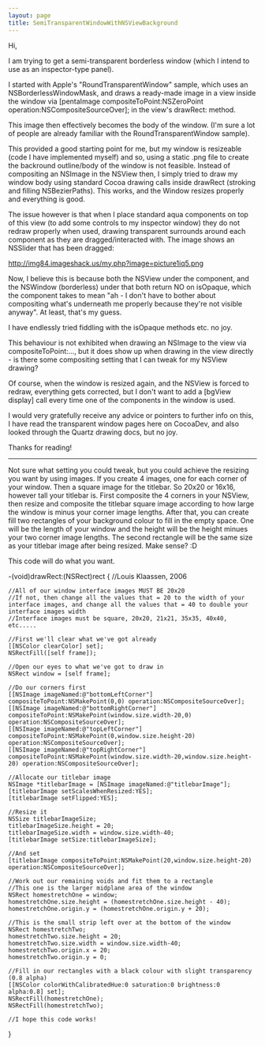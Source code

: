 ```yaml
---
layout: page
title: SemiTransparentWindowWithNSViewBackground
---
```




Hi,

I am trying to get a semi-transparent borderless window (which I intend to use as an inspector-type panel).

I started with Apple's "RoundTransparentWindow" sample, which uses an NSBorderlessWindowMask, and draws a ready-made image in a view inside the window via [pentaImage compositeToPoint:NSZeroPoint operation:NSCompositeSourceOver]; in the view's drawRect: method.

This image then effectively becomes the body of the window. (I'm sure a lot of people are already familiar with the RoundTransparentWindow sample).

This provided a good starting point for me, but my window is resizeable (code I have implemented myself) and so, using a static .png file to create the backround outline/body of the window is not feasible. Instead of compositing an NSImage in the NSView then, I simply tried to draw my window body using standard Cocoa drawing calls inside drawRect (stroking and filling NSBezierPaths). This works, and the Window resizes properly and everything is good.

The issue however is that when I place standard aqua components on top of this view (to add some controls to my inspector window) they do not redraw properly when used, drawing transparent surrounds around each component as they are dragged/interacted with. The image shows an NSSlider that has been dragged:

http://img84.imageshack.us/my.php?image=picture1iq5.png

Now, I believe this is because both the NSView under the component, and the NSWindow (borderless) under that both return NO on isOpaque, which the component takes to mean "ah - I don't have to bother about compositing what's underneath me properly because they're not visible anyway". At least, that's my guess.

I have endlessly tried fiddling with the isOpaque methods etc. no joy.

This behaviour is not exhibited when drawing an NSImage to the view via compositeToPoint:..., but it does show up when drawing in the view directly - is there some compositing setting that I can tweak for my NSView drawing?

Of course, when the window is resized again, and the NSView is forced to redraw, everything gets corrected, but I don't want to add a [bgView display] call every time one of the components in the window is used.

I would very gratefully receive any advice or pointers to further info on this, I have read the transparent window pages here on CocoaDev, and also looked through the Quartz drawing docs, but no joy.

Thanks for reading!

----
Not sure what setting you could tweak, but you could achieve the resizing you want by using images. If you create 4 images, one for each corner of your window. Then a square image for the titlebar. So 20x20 or 16x16, however tall your titlebar is. First composite the 4 corners in your NSView, then resize and composite the titlebar square image according to how large the window is minus your corner image lengths. After that, you can create fill two rectangles of your background colour to fill in the empty space. One will be the length of your window and the height will be the height minues your two corner image lengths. The second rectangle will be the same size as your titlebar image after being resized. Make sense? :D

This code will do what you want.
    
-(void)drawRect:(NSRect)rect
{
    //Louis Klaassen, 2006
	
	//All of our window interface images MUST BE 20x20
	//If not, then change all the values that = 20 to the width of your interface images, and change all the values that = 40 to double your interface images width
	//Interface images must be square, 20x20, 21x21, 35x35, 40x40, etc.....
	
	//First we'll clear what we've got already
    [[NSColor clearColor] set];
    NSRectFill([self frame]);
	
	//Open our eyes to what we've got to draw in
	NSRect window = [self frame];
	
	//Do our corners first
	[[NSImage imageNamed:@"bottomLeftCorner"] compositeToPoint:NSMakePoint(0,0) operation:NSCompositeSourceOver];
	[[NSImage imageNamed:@"bottomRightCorner"] compositeToPoint:NSMakePoint(window.size.width-20,0) operation:NSCompositeSourceOver];
	[[NSImage imageNamed:@"topLeftCorner"] compositeToPoint:NSMakePoint(0,window.size.height-20) operation:NSCompositeSourceOver];
	[[NSImage imageNamed:@"topRightCorner"] compositeToPoint:NSMakePoint(window.size.width-20,window.size.height-20) operation:NSCompositeSourceOver];
	
	//Allocate our titlebar image
	NSImage *titlebarImage = [NSImage imageNamed:@"titlebarImage"];
	[titlebarImage setScalesWhenResized:YES];
	[titlebarImage setFlipped:YES];

	//Resize it
	NSSize titlebarImageSize;
	titlebarImageSize.height = 20;
	titlebarImageSize.width = window.size.width-40;
	[titlebarImage setSize:titlebarImageSize];
	
	//And set
	[titlebarImage compositeToPoint:NSMakePoint(20,window.size.height-20) operation:NSCompositeSourceOver];
	
	//Work out our remaining voids and fit them to a rectangle
	//This one is the larger midplane area of the window
	NSRect homestretchOne = window;
	homestretchOne.size.height = (homestretchOne.size.height - 40);
	homestretchOne.origin.y = (homestretchOne.origin.y + 20);
	
	//This is the small strip left over at the bottom of the window
	NSRect homestretchTwo;
	homestretchTwo.size.height = 20;
	homestretchTwo.size.width = window.size.width-40;
	homestretchTwo.origin.x = 20;
	homestretchTwo.origin.y = 0;
	
	//Fill in our rectangles with a black colour with slight transparency (0.8 alpha)
	[[NSColor colorWithCalibratedHue:0 saturation:0 brightness:0 alpha:0.8] set];
    NSRectFill(homestretchOne);
	NSRectFill(homestretchTwo);
	
	//I hope this code works!
   }

